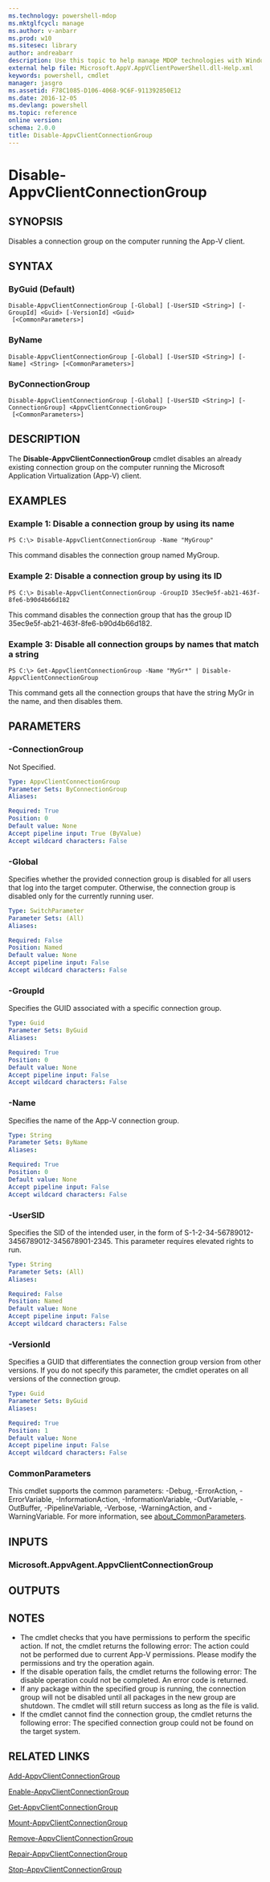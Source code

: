 ```yaml
---
ms.technology: powershell-mdop
ms.mktglfcycl: manage
ms.author: v-anbarr
ms.prod: w10
ms.sitesec: library
author: andreabarr
description: Use this topic to help manage MDOP technologies with Windows PowerShell.
external help file: Microsoft.AppV.AppVClientPowerShell.dll-Help.xml
keywords: powershell, cmdlet
manager: jasgro 
ms.assetid: F78C1085-D106-4068-9C6F-911392850E12
ms.date: 2016-12-05
ms.devlang: powershell
ms.topic: reference
online version: 
schema: 2.0.0
title: Disable-AppvClientConnectionGroup
---
```


# Disable-AppvClientConnectionGroup

## SYNOPSIS
Disables a connection group on the computer running the App-V client.

## SYNTAX

### ByGuid (Default)
```
Disable-AppvClientConnectionGroup [-Global] [-UserSID <String>] [-GroupId] <Guid> [-VersionId] <Guid>
 [<CommonParameters>]
```

### ByName
```
Disable-AppvClientConnectionGroup [-Global] [-UserSID <String>] [-Name] <String> [<CommonParameters>]
```

### ByConnectionGroup
```
Disable-AppvClientConnectionGroup [-Global] [-UserSID <String>] [-ConnectionGroup] <AppvClientConnectionGroup>
 [<CommonParameters>]
```

## DESCRIPTION
The **Disable-AppvClientConnectionGroup** cmdlet disables an already existing connection group on the computer running the Microsoft Application Virtualization (App-V) client.

## EXAMPLES

### Example 1: Disable a connection group by using its name
```
PS C:\> Disable-AppvClientConnectionGroup -Name "MyGroup"
```

This command disables the connection group named MyGroup.

### Example 2: Disable a connection group by using its ID
```
PS C:\> Disable-AppvClientConnectionGroup -GroupID 35ec9e5f-ab21-463f-8fe6-b90d4b66d182
```

This command disables the connection group that has the group ID 35ec9e5f-ab21-463f-8fe6-b90d4b66d182.

### Example 3: Disable all connection groups by names that match a string
```
PS C:\> Get-AppvClientConnectionGroup -Name "MyGr*" | Disable-AppvClientConnectionGroup
```

This command gets all the connection groups that have the string MyGr in the name, and then disables them.

## PARAMETERS

### -ConnectionGroup
Not Specified.

```yaml
Type: AppvClientConnectionGroup
Parameter Sets: ByConnectionGroup
Aliases: 

Required: True
Position: 0
Default value: None
Accept pipeline input: True (ByValue)
Accept wildcard characters: False
```

### -Global
Specifies whether the provided connection group is disabled for all users that log into the target computer.
Otherwise, the connection group is disabled only for the currently running user.

```yaml
Type: SwitchParameter
Parameter Sets: (All)
Aliases: 

Required: False
Position: Named
Default value: None
Accept pipeline input: False
Accept wildcard characters: False
```

### -GroupId
Specifies the GUID associated with a specific connection group.

```yaml
Type: Guid
Parameter Sets: ByGuid
Aliases: 

Required: True
Position: 0
Default value: None
Accept pipeline input: False
Accept wildcard characters: False
```

### -Name
Specifies the name of the App-V connection group.

```yaml
Type: String
Parameter Sets: ByName
Aliases: 

Required: True
Position: 0
Default value: None
Accept pipeline input: False
Accept wildcard characters: False
```

### -UserSID
Specifies the SID of the intended user, in the form of S-1-2-34-56789012-3456789012-345678901-2345.
This parameter requires elevated rights to run.

```yaml
Type: String
Parameter Sets: (All)
Aliases: 

Required: False
Position: Named
Default value: None
Accept pipeline input: False
Accept wildcard characters: False
```

### -VersionId
Specifies a GUID that differentiates the connection group version from other versions.
If you do not specify this parameter, the cmdlet operates on all versions of the connection group.

```yaml
Type: Guid
Parameter Sets: ByGuid
Aliases: 

Required: True
Position: 1
Default value: None
Accept pipeline input: False
Accept wildcard characters: False
```

### CommonParameters
This cmdlet supports the common parameters: -Debug, -ErrorAction, -ErrorVariable, -InformationAction, -InformationVariable, -OutVariable, -OutBuffer, -PipelineVariable, -Verbose, -WarningAction, and -WarningVariable. For more information, see [about_CommonParameters](http://go.microsoft.com/fwlink/?LinkID=113216).

## INPUTS

### Microsoft.AppvAgent.AppvClientConnectionGroup

## OUTPUTS

## NOTES
* The cmdlet checks that you have permissions to perform the specific action. If not, the cmdlet returns the following error: The action could not be performed due to current App-V permissions. Please modify the permissions and try the operation again.
* If the disable operation fails, the cmdlet returns the following error: The disable operation could not be completed. An error code is returned.
* If any package within the specified group is running, the connection group will not be disabled until all packages in the new group are shutdown. The cmdlet will still return success as long as the file is valid.
* If the cmdlet cannot find the connection group, the cmdlet returns the following error: The specified connection group could not be found on the target system.

## RELATED LINKS

[Add-AppvClientConnectionGroup](./Add-AppvClientConnectionGroup.md)

[Enable-AppvClientConnectionGroup](./Enable-AppvClientConnectionGroup.md)

[Get-AppvClientConnectionGroup](./Get-AppvClientConnectionGroup.md)

[Mount-AppvClientConnectionGroup](./Mount-AppvClientConnectionGroup.md)

[Remove-AppvClientConnectionGroup](./Remove-AppvClientConnectionGroup.md)

[Repair-AppvClientConnectionGroup](./Repair-AppvClientConnectionGroup.md)

[Stop-AppvClientConnectionGroup](./Stop-AppvClientConnectionGroup.md)


